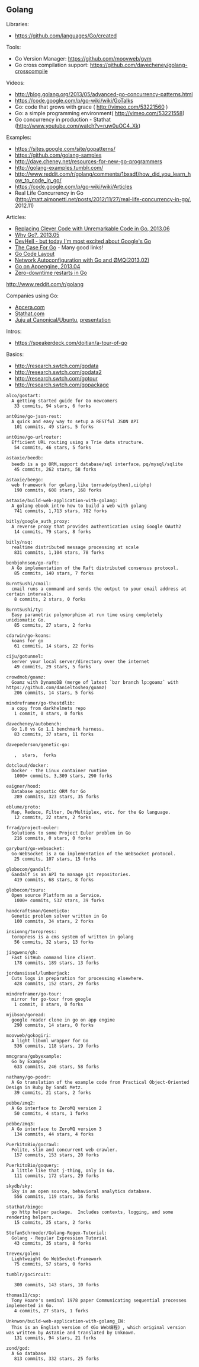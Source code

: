 ## Golang

Libraries:
  - https://github.com/languages/Go/created

Tools:
  - Go Version Manager: https://github.com/moovweb/gvm
  - Go cross compilation support: https://github.com/davecheney/golang-crosscompile


Videos:
  - http://blog.golang.org/2013/05/advanced-go-concurrency-patterns.html
  - https://code.google.com/p/go-wiki/wiki/GoTalks
  - Go: code that grows with grace ( http://vimeo.com/53221560 )
  - Go: a simple programming environment( http://vimeo.com/53221558)
  - Go concurrency in production - Stathat (http://www.youtube.com/watch?v=ruw0uOC4_Xk)


Examples:
  - https://sites.google.com/site/gopatterns/
  - https://github.com/golang-samples
  - http://dave.cheney.net/resources-for-new-go-programmers
  - http://golang-examples.tumblr.com/
  - http://www.reddit.com/r/golang/comments/1bxadf/how_did_you_learn_how_to_code_in_go/
  - https://code.google.com/p/go-wiki/wiki/Articles
  - Real Life Concurrency in Go (http://matt.aimonetti.net/posts/2012/11/27/real-life-concurrency-in-go/, 2012.11)

Articles:
  - [Replacing Clever Code with Unremarkable Code in Go, 2013.06](https://vividcortex.com/blog/2013/06/04/replacing-clever-code-with-unremarkable-code-in-go/)
  - [Why Go?, 2013.05](http://nathany.com/why-go)
  - [DevHell - but today I'm most excited about Google's Go](http://andrewwdeane.blogspot.com.br/)
  - [The Case For Go](https://gist.github.com/ungerik/3731476) - Many good links!
  - [Go Code Layout](https://code.google.com/p/jmcvetta-contrib/wiki/GithubCodeLayout)
  - [Network Autoconfiguration with Go and ØMQ(2013.02)](http://www.kyleisom.net/blog/2013/02/26/network-autoconfiguration-with-go-and-zmq/)
  - [Go on Appengine, 2013.04](http://talks.godoc.org/github.com/mjibson/talks/go-on-appengine/go-on-appengine.slide#1)
  - [Zero-downtime restarts in Go](https://github.com/rcrowley/goagain)


http://www.reddit.com/r/golang

Companies using Go:
  - [Apcera.com](http://www.slideshare.net/derekcollison/go-conference-japan)
  - [Stathat.com](http://blog.golang.org/2011/12/building-stathat-with-go.html)
  - [Juju at Canonical/Ubuntu](https://groups.google.com/forum/#!topic/golang-nuts/jLnMsUbYwrQ/discussion), [presentation](http://www.youtube.com/watch?v=USr0Bvg1ZOo)


Intros:
  - https://speakerdeck.com/doitian/a-tour-of-go

Basics:
  - http://research.swtch.com/godata
  - http://research.swtch.com/godata2
  - http://research.swtch.com/gotour
  - http://research.swtch.com/gopackage


<!-- PROJECTS_LIST_START -->
    alco/gostart:
      A getting started guide for Go newcomers
       33 commits, 94 stars, 6 forks

    ant0ine/go-json-rest:
      A quick and easy way to setup a RESTful JSON API
       101 commits, 49 stars, 5 forks

    ant0ine/go-urlrouter:
      Efficient URL routing using a Trie data structure.
       54 commits, 46 stars, 5 forks

    astaxie/beedb:
      beedb is a go ORM,support database/sql interface，pq/mysql/sqlite
       45 commits, 262 stars, 58 forks

    astaxie/beego:
      web framework for golang,like tornado(python),ci(php)
       190 commits, 608 stars, 168 forks

    astaxie/build-web-application-with-golang:
      A golang ebook intro how to build a web with golang
       741 commits, 1,713 stars, 782 forks

    bitly/google_auth_proxy:
      A reverse proxy that provides authentication using Google OAuth2
       14 commits, 79 stars, 8 forks

    bitly/nsq:
      realtime distributed message processing at scale
       831 commits, 1,104 stars, 78 forks

    benbjohnson/go-raft:
      A Go implementation of the Raft distributed consensus protocol.
       85 commits, 140 stars, 7 forks

    BurntSushi/cmail:
      cmail runs a command and sends the output to your email address at certain intervals.
       8 commits, 2 stars, 0 forks

    BurntSushi/ty:
      Easy parametric polymorphism at run time using completely unidiomatic Go.
       85 commits, 27 stars, 2 forks

    cdarwin/go-koans:
      koans for go
       61 commits, 14 stars, 22 forks

    ciju/gotunnel:
      server your local server/directory over the internet
       49 commits, 29 stars, 5 forks

    crowdmob/goamz:
      Goamz with DynamoDB (merge of latest `bzr branch lp:goamz` with https://github.com/danieltoshea/goamz)
       206 commits, 14 stars, 5 forks

    mindreframer/go-thestdlib:
      a copy from darkhelmets repo
       1 commit, 0 stars, 0 forks

    davecheney/autobench:
      Go 1.0 vs Go 1.1 benchmark harness.
       83 commits, 37 stars, 11 forks

    davepederson/genetic-go:

       ,  stars,  forks

    dotcloud/docker:
      Docker - the Linux container runtime
       1000+ commits, 3,309 stars, 290 forks

    eaigner/hood:
      Database agnostic ORM for Go
       289 commits, 323 stars, 35 forks

    eblume/proto:
      Map, Reduce, Filter, De/Multiplex, etc. for the Go language.
       12 commits, 22 stars, 2 forks

    frrad/project-euler:
      Solutions to some Project Euler problem in Go
       216 commits, 0 stars, 0 forks

    garyburd/go-websocket:
      Go-WebSocket is a Go implementation of the WebSocket protocol.
       25 commits, 107 stars, 15 forks

    globocom/gandalf:
      Gandalf is an API to manage git repositories.
       419 commits, 68 stars, 8 forks

    globocom/tsuru:
      Open source Platform as a Service.
       1000+ commits, 532 stars, 39 forks

    handcraftsman/GeneticGo:
      Genetic problem solver written in Go
       100 commits, 34 stars, 2 forks

    insionng/toropress:
      toropress is a cms system of written in golang
       56 commits, 32 stars, 13 forks

    jingweno/gh:
      Fast GitHub command line client.
       178 commits, 189 stars, 13 forks

    jordansissel/lumberjack:
      Cuts logs in preparation for processing elsewhere.
       428 commits, 152 stars, 29 forks

    mindreframer/go-tour:
      mirror for go-tour from google
       1 commit, 0 stars, 0 forks

    mjibson/goread:
      google reader clone in go on app engine
       290 commits, 14 stars, 0 forks

    moovweb/gokogiri:
      A light libxml wrapper for Go
       536 commits, 118 stars, 19 forks

    mmcgrana/gobyexample:
      Go by Example
       633 commits, 246 stars, 58 forks

    nathany/go-poodr:
      A Go translation of the example code from Practical Object-Oriented Design in Ruby by Sandi Metz.
       39 commits, 21 stars, 2 forks

    pebbe/zmq2:
      A Go interface to ZeroMQ version 2
       50 commits, 4 stars, 1 forks

    pebbe/zmq3:
      A Go interface to ZeroMQ version 3
       134 commits, 44 stars, 4 forks

    PuerkitoBio/gocrawl:
      Polite, slim and concurrent web crawler.
       157 commits, 153 stars, 20 forks

    PuerkitoBio/goquery:
      A little like that j-thing, only in Go.
       111 commits, 172 stars, 29 forks

    skydb/sky:
      Sky is an open source, behavioral analytics database.
       556 commits, 119 stars, 16 forks

    stathat/bingo:
      go http helper package.  Includes contexts, logging, and some rendering helpers.
       15 commits, 25 stars, 2 forks

    StefanSchroeder/Golang-Regex-Tutorial:
      Golang - Regular Expression Tutorial
       43 commits, 35 stars, 8 forks

    trevex/golem:
      Lightweight Go WebSocket-Framework
       75 commits, 57 stars, 0 forks

    tumblr/gocircuit:

       300 commits, 143 stars, 10 forks

    thomas11/csp:
      Tony Hoare's seminal 1978 paper Communicating sequential processes implemented in Go.
       4 commits, 27 stars, 1 forks

    Unknwon/build-web-application-with-golang_EN:
      This is an English version of 《Go Web编程》, which original version was written by AstaXie and translated by Unknown.
       131 commits, 94 stars, 21 forks

    zond/god:
      A Go database
       813 commits, 332 stars, 25 forks
<!-- PROJECTS_LIST_END -->
